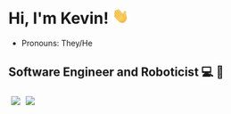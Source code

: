 # Hi, I'm Kevin! <img src="https://raw.githubusercontent.com/danBamikiya/danBamikiya/main/wave.gif" width="30">
- Pronouns: They/He

## Software Engineer and Roboticist 💻 🤖

<div style="display: flex; flex-wrap: wrap;">
  <a href="https://github.com/Kreeevin" alt="Kreeevin's GitHub Stats" style="margin: 5px;">
    <img height="200em" src="https://github-readme-stats.vercel.app/api?username=Kreeevin&count_private=true&show_icons=true&hide_border=false&border_color=fff&border_radius=5&bg_color=222222&title_color=ebedf0&icon_color=2f96c0&text_color=d8c787" />
  </a>
  <a href="https://github.com/Kreeevin" alt="Kreeevin's GitHub Stats" style="margin: 5px;">
    <img height="200em" src="https://github-readme-stats.vercel.app/api/top-langs/?username=Kreeevin&layout=compact&langs_count=15&border_color=fff&border_radius=5&bg_color=222222&title_color=ebedf0&text_color=D8C787&hide=nesC,Tcl" />
  </a>
</div>

<!--
**Kreeevin/Kreeevin** is a ✨ _special_ ✨ repository because its `README.md` (this file) appears on your GitHub profile.

- 🔭 I’m currently working on ...
- 🌱 I’m currently learning ...
